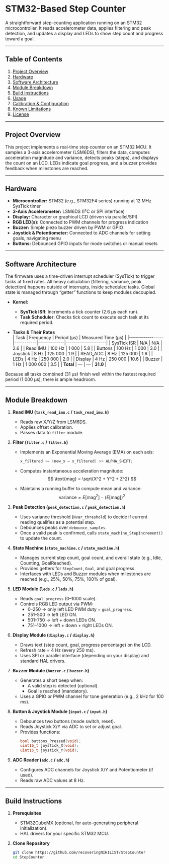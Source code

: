 # STM32-Based Step Counter

A straightforward step-counting application running on an STM32 microcontroller. It reads accelerometer data, applies filtering and peak detection, and updates a display and LEDs to show step count and progress toward a goal.

---

## Table of Contents
1. [Project Overview](#project-overview)  
2. [Hardware](#hardware)  
3. [Software Architecture](#software-architecture)  
4. [Module Breakdown](#module-breakdown)  
5. [Build Instructions](#build-instructions)  
6. [Usage](#usage)  
7. [Calibration & Configuration](#calibration--configuration)  
8. [Known Limitations](#known-limitations)  
9. [License](#license)  

---

## Project Overview
This project implements a real‐time step counter on an STM32 MCU. It samples a 3-axis accelerometer (LSM6DS), filters the data, computes acceleration magnitude and variance, detects peaks (steps), and displays the count on an LCD. LEDs indicate goal progress, and a buzzer provides feedback when milestones are reached. 

---

## Hardware
- **Microcontroller:** STM32 (e.g., STM32F4 series) running at 12 MHz SysTick timer  
- **3-Axis Accelerometer:** LSM6DS (I²C or SPI interface)  
- **Display:** Character or graphical LCD (driven via parallel/SPI)  
- **RGB LED(s):** Connected to PWM channels for progress indication  
- **Buzzer:** Simple piezo buzzer driven by PWM or GPIO  
- **Joystick & Potentiometer:** Connected to ADC channels for setting goals, navigating menu  
- **Buttons:** Debounced GPIO inputs for mode switches or manual resets  

---

## Software Architecture
The firmware uses a time-driven interrupt scheduler (SysTick) to trigger tasks at fixed rates. All heavy calculation (filtering, variance, peak detection) happens outside of interrupts, inside scheduled tasks. Global state is managed through “getter” functions to keep modules decoupled.

- **Kernel:**  
  - **SysTick ISR**: Increments a tick counter (2.6 µs each run).  
  - **Task Scheduler**: Checks tick count to execute each task at its required period.

- **Tasks & Their Rates**  
  | Task            | Frequency | Period (µs) | Measured Time (µs) |
  |-----------------|-----------|-------------|--------------------|
  | SysTick ISR     | N/A       | N/A         | 2.6                |
  | Read IMU        | 100 Hz    | 1 000       | 5.8                |
  | Buttons         | 100 Hz    | 1 000       | 3.0                |
  | Joystick        | 8 Hz      | 125 000     | 1.9                |
  | READ_ADC        | 8 Hz      | 125 000     | 1.6                |
  | LEDs            | 4 Hz      | 250 000     | 2.0                |
  | Display         | 4 Hz      | 250 000     | 10.6               |
  | Buzzer          | 1 Hz      | 1 000 000   | 3.5                |
  | **Total**       | —         | —           | **31.0**           |

Because all tasks combined (31 µs) finish well within the fastest required period (1 000 µs), there is ample headroom.

---

## Module Breakdown
1. **Read IMU (`task_read_imu.c` / `task_read_imu.h`)**  
   - Reads raw X/Y/Z from LSM6DS.  
   - Applies offset calibration.  
   - Passes data to `filter` module.  

2. **Filter (`filter.c` / `filter.h`)**  
   - Implements an Exponential Moving Average (EMA) on each axis:  
     ```c
     x_filtered += (new_x – x_filtered) >> ALPHA_SHIFT;
     ```  
   - Computes instantaneous acceleration magnitude:  
     $$ \text{mag} = \sqrt{X^2 + Y^2 + Z^2} $$
     
   - Maintains a running buffer to compute mean and variance:  
     $$ \text{variance} = E[\text{mag}^2] - (E[\text{mag}])^2 $$

3. **Peak Detection (`peak_detection.c` / `peak_detection.h`)**  
   - Uses variance threshold (`Nvar_threshold`) to decide if current reading qualifies as a potential step.  
   - Debounces peaks over `debounce_samples`.  
   - Once a valid peak is confirmed, calls `state_machine_StepIncrement()` to update the count.

4. **State Machine (`state_machine.c` / `state_machine.h`)**  
   - Manages current step count, goal count, and overall state (e.g., Idle, Counting, GoalReached).  
   - Provides getters for `StepCount`, `Goal`, and goal progress.  
   - Interfaces with LEDs and Buzzer modules when milestones are reached (e.g., 25%, 50%, 75%, 100% of goal).

5. **LED Module (`leds.c` / `leds.h`)**  
   - Reads `goal_progress` (0–1000 scale).  
   - Controls RGB LED output via PWM:  
     - 0–250 → only left LED PWM duty = `goal_progress`.  
     - 251–500 → left LED ON.  
     - 501–750 → left + down LEDs ON.  
     - 751–1000 → left + down + right LEDs ON.

6. **Display Module (`display.c` / `display.h`)**  
   - Draws text (step count, goal, progress percentage) on the LCD.  
   - Refresh rate = 4 Hz (every 250 ms).  
   - Uses SPI or parallel interface (depending on your display) and standard HAL drivers.

7. **Buzzer Module (`buzzer.c` / `buzzer.h`)**  
   - Generates a short beep when:  
     - A valid step is detected (optional).  
     - Goal is reached (mandatory).  
   - Uses a GPIO or PWM channel for tone generation (e.g., 2 kHz for 100 ms).

8. **Button & Joystick Module (`input.c` / `input.h`)**  
   - Debounces two buttons (mode switch, reset).  
   - Reads Joystick X/Y via ADC to set or adjust goal.  
   - Provides functions:  
     ```c
     bool buttons_Pressed(void);
     uint16_t joystick_X(void);
     uint16_t joystick_Y(void);
     ```

9. **ADC Reader (`adc.c` / `adc.h`)**  
   - Configures ADC channels for Joystick X/Y and Potentiometer (if used).  
   - Reads raw ADC values at 8 Hz.

---

## Build Instructions
1. **Prerequisites**  
   - STM32CubeMX (optional, for auto-generating peripheral initialization).  
   - HAL drivers for your specific STM32 MCU. 

2. **Clone Repository**  
   ```bash
   git clone https://github.com/recoveringNIHILIST/StepCounter
   cd StepCounter
